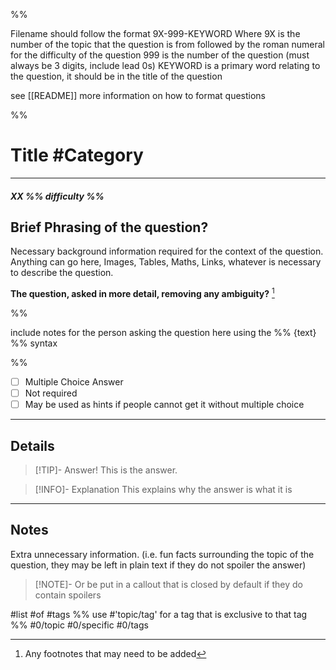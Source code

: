 %% 

Filename should follow the format 9X-999-KEYWORD
Where 9X is the number of the topic that the question is from
followed by the roman numeral for the difficulty of the question
999 is the number of the question (must always be 3 digits, include lead 0s)
KEYWORD is a primary word relating to the question, it should be in the title of the question

see [[README]] more information on how to format questions

%%

# Title  #Category
---
##### XX %% difficulty %%
## Brief Phrasing of the question?
Necessary background information required for the context of the question. Anything can go here, Images, Tables, Maths, Links, whatever is necessary to describe the question.

**The question, asked in more detail, removing any ambiguity?** [^1]

[^1]: Any footnotes that may need to be added

%%

include notes for the person asking the question here
using the \%\% {text} \%\% syntax 

%% 

- [ ] Multiple Choice Answer
- [ ] Not required
- [ ] May be used as hints if people cannot get it without multiple choice

---
## Details

> [!TIP]- Answer!
> This is the answer.

> [!INFO]- Explanation
> This explains why the answer is what it is

---
## Notes

Extra unnecessary information. (i.e. fun facts surrounding the topic of the question, they may be left in plain text if they do not spoiler the answer)

> [!NOTE]-
> Or be put in a callout that is closed by default if they do contain spoilers

#list #of #tags %% use #'topic/tag' for a tag that is exclusive to that tag %%
#0/topic #0/specific #0/tags

